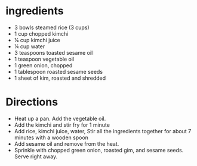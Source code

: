 # ingredients
- 3 bowls steamed rice (3 cups)
- 1 cup chopped kimchi
- ¼ cup kimchi juice
- ¼ cup water
- 3 teaspoons toasted sesame oil
- 1 teaspoon vegetable oil
- 1 green onion, chopped
- 1 tablespoon roasted sesame seeds
- 1 sheet of kim, roasted and shredded

# Directions
- Heat up a pan. Add the vegetable oil.
- Add the kimchi and stir fry for 1 minute
- Add rice, kimchi juice, water, Stir all the ingredients together for about 7 minutes with a wooden spoon
- Add sesame oil and remove from the heat.
- Sprinkle with chopped green onion, roasted gim, and sesame seeds. Serve right away.
